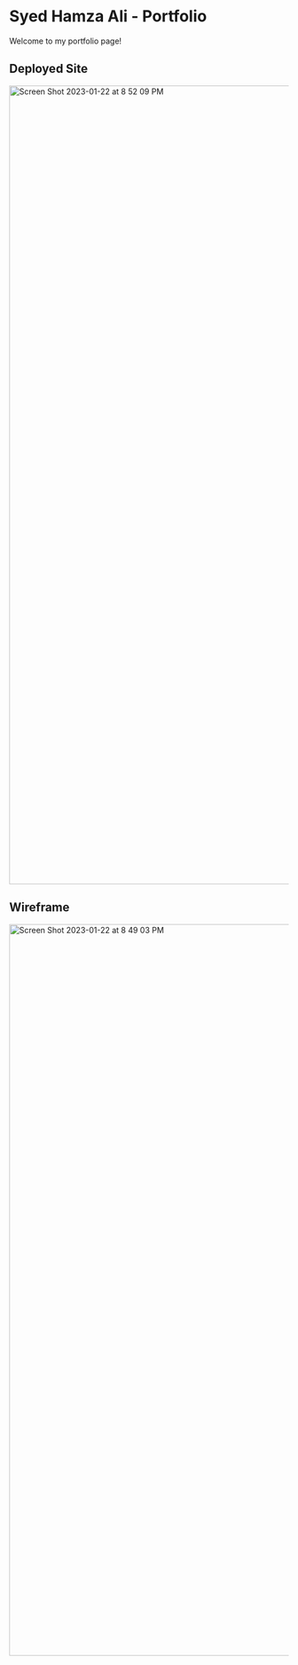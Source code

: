 # Syed Hamza Ali - Portfolio
Welcome to my portfolio page!

## Deployed Site
<img width="1439" alt="Screen Shot 2023-01-22 at 8 52 09 PM" src="https://user-images.githubusercontent.com/115019127/213953753-b7a3076f-bf05-4b9a-864a-ae260eaa12b7.png">

## Wireframe
<img width="1318" alt="Screen Shot 2023-01-22 at 8 49 03 PM" src="https://user-images.githubusercontent.com/115019127/213953570-f358faa6-0aae-461c-95a1-9c4549afe737.png">


